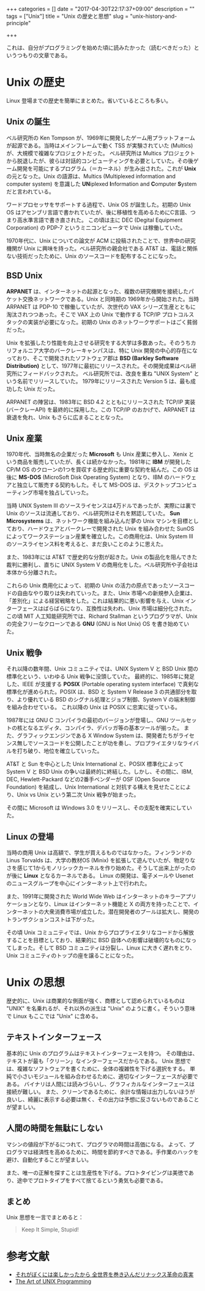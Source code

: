 +++
categories = []
date = "2017-04-30T22:17:37+09:00"
description = ""
tags = ["Unix"]
title = "Unix の歴史と思想"
slug = "unix-history-and-principle"

+++

これは、自分がプログラミングを始めた頃に読みたかった（読むべきだった）というつもりの文章である。

# Unix の歴史
Linux 登場までの歴史を簡単にまとめた。省いているところも多い。

## Unix の誕生
ベル研究所の Ken Tompson が、1969年に開発したゲーム用プラットフォームが起源である。当時はメインフレームで動く TSS が実験されていた (Multics) が、大規模で複雑なプロジェクトだった。
ベル研究所は Multics プロジェクトから脱退したが、彼らは対話的コンピューティングを必要としていた。その後ゲーム開発を可能にするプログラム（＝カーネル）が生み出された。これが **Unix** の元となった。Unix の語源は、Multics (Multiplexed information and computer system) を意識した **UN**iplexed **I**nformation and **C**omputer **S**ystem だと言われている。

ワードプロセッサをサポートする過程で、Unix OS が誕生した。初期の Unix OS はアセンブリ言語で書かれていたが、後に移植性を高めるためにC言語、つまり高水準言語で書き直された。
この頃は主に DEC (Degital Equipment Corporation) の PDP-7 というミニコンピュータで Unix は稼働していた。

1970年代に、Unix についての論文が ACM に投稿されたことで、世界中の研究機関が Unix に興味を持った。ベル研究所の親会社である AT&T は、電話と関係ない技術だったために、Unix のソースコードを配布することになった。

## BSD Unix
**ARPANET** は、インターネットの起源となった、複数の研究機関を接続したパケット交換ネットワークである。Unix と同時期の 1969年から開始された。当時 ARPANET は PDP-10 で稼働していたが、次世代の VAX シリーズ生産とともに淘汰されつつあった。そこで VAX 上の Unix で動作する TCP/IP プロトコルスタックの実装が必要になった。初期の Unix のネットワークサポートはごく貧弱だった。

Unix を拡張したり性能を向上させる研究をする大学は多数あった。そのうちカリフォルニア大学のバークレーキャンパスは、特に Unix 開発の中心的存在になっており、そこで開発されたソフトウェア郡は **BSD (Barkley Software Distribution)** として、1977年に最初にリリースされた。その開発成果はベル研究所にフィードバックされた。
ベル研究所では、改良を重ね "UNIX System" という名前でリリースしていた。
1979年にリリースされた Version 5 は、最も成功した Unix だった。

ARPANET の陣営は、1983年に BSD 4.2 とともにリリースされた TCP/IP 実装 (バークレーAPI) を最終的に採用した。この TCP/IP のおかげで、ARPANET は衰退を免れ、Unix もさらに広まることとなった。

## Unix 産業
1970年代、当時無名の企業だった **Microsoft** も Unix 産業に参入し、Xenix という商品を販売していたが、長くは続かなかった。1981年に **IBM** が開発した CP/M OS のクローンの1つを買収する歴史的に重要な契約を結んだ。この OS は後に **MS-DOS** (MicroSoft Disk Operating System) となり、IBM のハードウェアと独立して販売する契約もした。そして MS-DOS は、デスクトップコンピューティング市場を独占していった。

当時 UNIX System III のソースライセンスは4万ドルであったが、実際には裏で Unix のソースは流通しており、ベル研究所はそれを黙認していた。
**Sun Microsystems** は、ネットワーク機能を組み込んだ夢の Unix マシンを目標としており、ハードウェアとバークレーで開発された Unix を組み合わせた SunOS によってワークステーション産業を確立した。この商用化は、Unix System III のソースライセンス料を考えると、まだ良いことのように思えた。

また、1983年には AT&T で歴史的な分割が起きた。Unix の製品化を阻んできた裁判に勝利し、直ちに UNIX System V の商用化をした。ベル研究所や子会社は本体から分離された。

これらの Unix 商用化によって、初期の Unix の活力の原点であったソースコードの自由なやり取りは失われていった。また、Unix 市場への新規参入企業は、「差別化」による経営戦略をした。これは結果的に悪い影響を与え、Unix インターフェースはばらばらになり、互換性は失われ、Unix 市場は細分化された。
この頃 MIT 人工知能研究所では、Richard Stallman というプログラマが、Unix の完全フリーなクローンである **GNU** (GNU is Not Unix) OS を書き始めていた。

## Unix 戦争
それ以降の数年間、Unix コミュニティでは、UNIX System V と BSD Unix 間の標準化という、いわゆる Unix 戦争に没頭していた。
最終的に、1985年に発足した、IEEE が支援する **POSIX** (Portable operating system interface) で真剣な標準化が進められた。POSIX は、BSD と System V Release 3 の共通部分を取り、より優れている BSD のシグナル処理とジョブ制御、System V の端末制御を組み合わせている。
これ以降の Unix は POSIX に忠実に従っている。

1987年には GNU C コンパイラの最初のバージョンが登場し、GNU ツールセットの核となるエディタ、コンパイラ、デバッガ等の基本ツールが揃った。
また、グラフィックエンジンである X Window System は、開発者たちがライセンス無しでソースコードを公開したことが功を奏し、プロプライエタリなライバルを打ち破り、地位を確立していった。

AT&T と Sun を中心とした Unix International と、POSIX 標準化によって System V と BSD Unix の争いは最終的に終結した。しかし、その間に、IBM, DEC, Hewlett-Packard などの2番手ベンダーが OSF (Open Source Foundation) を結成し、Unix International と対抗する構えを見せたことにより、Unix vs Unix という第二次 Unix 戦争が始まった。

その間に Microsoft は Windows 3.0 をリリースし、その支配を確実にしていた。

## Linux の登場
当時の商用 Unix は高額で、学生が買えるものではなかった。フィンランドの Linus Torvalds は、大学の教材OS (Minix) を拡張して遊んでいたが、物足りなさを感じて1からモノリシックカーネルを作り始めた。そうして出来上がったのが後に **Linux** となるカーネルである。
Linux の開発は、電子メールや Usenet のニュースグループを中心にインターネット上で行われた。

また、1991年に開発された World Wide Web はインターネットのキラーアプリケーションとなり、Linux はインターネット機能と X の両方を持ったことで、インターネットの大衆消費市場が成立した。潜在開発者のプールは拡大し、開発のトランザクションコストは下がった。

その頃 Unix コミュニティでは、Unix からプロプライエタリなコードから解放することを目標としており、結果的に BSD 自体への影響は破壊的なものになってしまった。そして BSD コミュニティは分裂し、Linux に大きく遅れをとり、Unix コミュニティのトップの座を譲ることになった。

# Unix の思想
歴史的に、Unix は商業的な側面が強く、商標として認められているものは "UNIX" を名乗れるが、それ以外の派生は "Unix" のように書く。そういう意味で Linux もここでは "Unix" に含める。

## テキストインターフェース
基本的に Unix のプログラムはテキストインターフェースを持つ。
その理由は、テキストが最も「クリーン」なインターフェースだからである。
Unix 思想では、複雑なソフトウェアを書くために、全体の複雑性を下げる選択をする。
単純で小さいモジュールを組み合わせるために、適切なインターフェースが必要である。
バイナリは人間には読みづらいし、グラフィカルなインターフェースは接続が難しい。
また、クリーンであるために、余計な情報は出力しないほうが良いし、綺麗に表示する必要は無く、その出力は予想に反さないものであることが望ましい。


## 人間の時間を無駄にしない
マシンの値段が下がるにつれて、プログラマの時間は高価になる。
よって、プログラマは経済性を高めるために、時間を節約すべきである。手作業のハックを避け、自動化することが望ましい。

また、唯一の正解を探すことは生産性を下げる。プロトタイピングは美徳であり、途中でプロトタイプをすべて捨てるという勇気も必要である。


## まとめ
Unix 思想を一言でまとめると：

> Keep It Simple, Stupid!

# 参考文献
- [ それがぼくには楽しかったから 全世界を巻き込んだリナックス革命の真実 ]( https://www.amazon.co.jp/dp/4796880011/ )
- [The Art of UNIX Programming](https://www.amazon.co.jp/dp/4756149480/)
